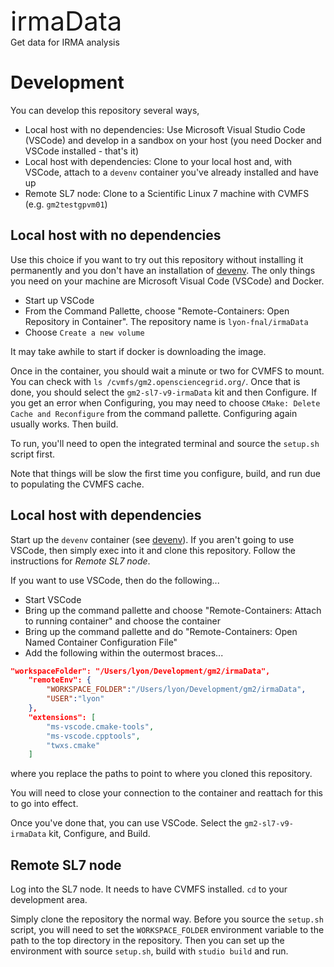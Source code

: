 <span style="font-size:3em;">irmaData</span><br/>
Get data for IRMA analysis

# Development
You can develop this repository several ways,

- Local host with no dependencies: Use Microsoft Visual Studio Code (VSCode) and develop in a sandbox on your host (you need Docker and VSCode installed - that's it)
- Local host with dependencies: Clone to your local host and, with VSCode, attach to a `devenv` container you've already installed and have up
- Remote SL7 node: Clone to a Scientific Linux 7 machine with CVMFS (e.g. `gm2testgpvm01`)

## Local host with no dependencies

Use this choice if you want to try out this repository without installing it permanently and you don't have an installation of [devenv](https://github.com/lyon-fnal/devenv). The only things you need on your machine are Microsoft Visual Code (VSCode) and Docker.

- Start up VSCode
- From the Command Pallette, choose "Remote-Containers: Open Repository in Container". The repository name is `lyon-fnal/irmaData`
- Choose `Create a new volume`

It may take awhile to start if docker is downloading the image. 

Once in the container, you should wait a minute or two for CVMFS to mount. You can check with `ls /cvmfs/gm2.opensciencegrid.org/`. Once that is done, you should select the `gm2-sl7-v9-irmaData` kit and then Configure. If you get an error when Configuring, you may need to choose `CMake: Delete Cache and Reconfigure` from the command pallette. Configuring again usually works. Then build. 

To run, you'll need to open the integrated terminal and source the `setup.sh` script first. 

Note that things will be slow the first time you configure, build, and run due to populating the CVMFS cache. 

## Local host with dependencies

Start up the `devenv` container (see [devenv](https://github.com/lyon-fnal/devenv)). If you aren't going to use VSCode, then simply exec into it and clone this repository. Follow the instructions for *Remote SL7 node*. 

If you want to use VSCode, then do the following...

- Start VSCode
- Bring up the command pallette and choose "Remote-Containers: Attach to running container" and choose the container
- Bring up the command pallette and do "Remote-Containers: Open Named Container Configuration File"
- Add the following within the outermost braces...

```json
"workspaceFolder": "/Users/lyon/Development/gm2/irmaData",
	"remoteEnv": {
		"WORKSPACE_FOLDER":"/Users/lyon/Development/gm2/irmaData",
		"USER":"lyon"
	},
	"extensions": [
		"ms-vscode.cmake-tools",
		"ms-vscode.cpptools",
		"twxs.cmake"
    ]
```

where you replace the paths to point to where you cloned this repository. 

You will need to close your connection to the container and reattach for this to go into effect. 

Once you've done that, you can use VSCode. Select the `gm2-sl7-v9-irmaData` kit, Configure, and Build. 


## Remote SL7 node

Log into the SL7 node. It needs to have CVMFS installed. `cd` to your development area. 

Simply clone the repository the normal way.  Before you source the `setup.sh` script, you will need to set the `WORKSPACE_FOLDER` environment variable to the path to the top directory in the repository. 
Then you can set up the environment with source `setup.sh`, build with `studio build` and run.
